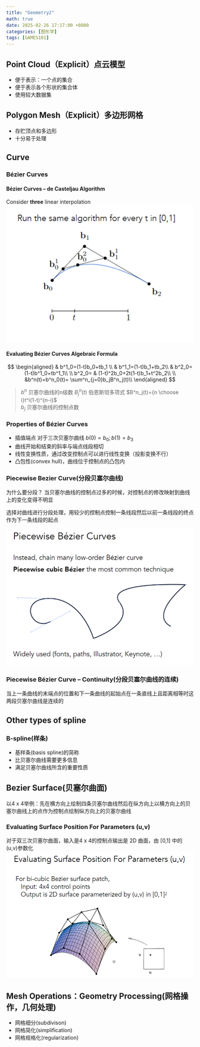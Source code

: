 ```yaml
---
title: "Geometry2"
math: true
date: 2025-02-26 17:17:00 +0800
categories: [图形学]
tags: [GAMES101]
---
```

## Point Cloud（Explicit）点云模型

- 便于表示：一个点的集合
- 便于表示各个形状的集合体
- 使用较大数据集

## Polygon Mesh（Explicit）多边形网格

- 存贮顶点和多边形
- 十分易于处理

## Curve

### Bézier Curves

#### Bézier Curves – de Casteljau Algorithm

Consider **three** linear interpolation
![BezierCurves.png](assets/img/BezierCurves.png)
#### Evaluating Bézier Curves Algebraic Formula

$$
\begin{aligned}
& b^1_0=(1-t)b_0+tb_1 \\
& b^1_1=(1-t)b_1+tb_2\\
& b^2_0=(1-t)b^1_0+tb^1_1\\
\\
b^2_0= & (1-t)^2b_0+2t(1-t)b_1+t^2b_2\\
\\
&b^n(t)=b^n_0(t)= \sum^n_{j=0}b_jB^n_j(t)\\
\end{aligned}
$$
> $b^n$ 贝塞尔曲线的n级数
   $B^n_j(t)$ 伯恩斯坦多项式  $B^n_j(t)={n \choose i}t^i(1-t)^{n-i}$  
> $b_j$ 贝塞尔曲线的控制点数 
### Properties of Bézier Curves

- 插值端点 对于三次贝塞尔曲线 $b(0)=b_0;b(1)=b_3$ 
- 曲线开始和结束的斜率与端点线段相切
- 线性变换性质，通过改变控制点可以进行线性变换（投影变换不行）
- 凸包性(convex hull)，曲线位于控制点的凸包内
### Piecewise Bezier Curve(分段贝塞尔曲线)

为什么要分段？
当贝塞尔曲线的控制点过多的时候，对控制点的修改映射到曲线上的变化变得不明显

选择对曲线进行分段处理，用较少的控制点控制一条线段然后以前一条线段的终点作为下一条线段的起点

![PiecewiseBezierCurves.png](assets/img/PiecewiseBezierCurves.png)
###  Piecewise Bézier Curve – Continuity(分段贝塞尔曲线的连续)

当上一条曲线的末端点的位置和下一条曲线的起始点在一条直线上且距离相等时这两段贝塞尔曲线是连续的
## Other types of spline

### B-spline(样条)

-  基样条(basis spline)的简称
- 比贝塞尔曲线需要更多信息
- 满足贝塞尔曲线所含的重要性质 

## Bezier Surface(贝塞尔曲面)

以4 x 4举例：先在横方向上绘制四条贝塞尔曲线然后在纵方向上以横方向上的贝塞尔曲线上的点作为控制点绘制纵方向上的贝塞尔曲线

### Evaluating Surface Position For Parameters (u,v)

对于双三次贝塞尔曲面，输入是4 x 4的控制点输出是 2D 曲面，由 \[0,1] 中的 (u,v)参数化
![EvaluatingSurfacePosition.png](assets/img/EvaluatingSurfacePosition.png)

## Mesh Operations：Geometry Processing(网格操作，几何处理)

- 网格细分(subdivison)
- 网格简化(simplification)
- 网格规格化(regularization)